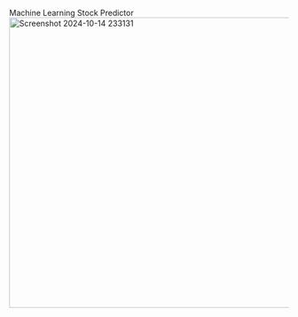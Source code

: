 Machine Learning Stock Predictor
<img width="523" alt="Screenshot 2024-10-14 233131" src="https://github.com/user-attachments/assets/c2b9c237-c5a3-4ff1-a096-e1813a986239">
